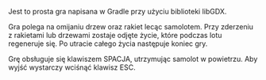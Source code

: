 
Jest to prosta gra napisana w Gradle przy użyciu biblioteki libGDX.

Gra polega na omijaniu drzew oraz rakiet lecąc samolotem. Przy zderzeniu z rakietami lub drzewami zostaje odjęte życie, które podczas lotu regeneruje się. 
Po utracie całego życia następuje koniec gry. 

Grę obsługuje się klawiszem SPACJA, utrzymując samolot w powietrzu. Aby wyjść wystarczy wciśnąć klawisz ESC.